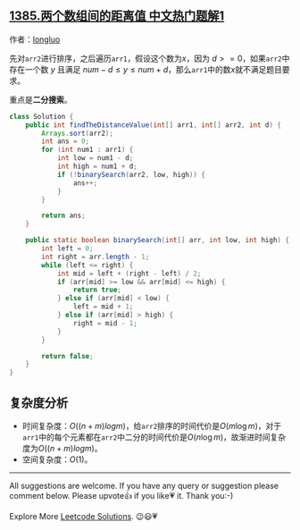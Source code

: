 ## [1385.两个数组间的距离值 中文热门题解1](https://leetcode.cn/problems/find-the-distance-value-between-two-arrays/solutions/100000/by-longluo-19pr)

作者：[longluo](https://leetcode.cn/u/longluo)

先对`arr2`进行排序，之后遍历`arr1`，假设这个数为$x$，因为 $d >= 0$，如果`arr2`中存在一个数 $y$ 且满足 $num - d \leq y \leq num + d$，那么`arr1`中的数$x$就不满足题目要求。

重点是**二分搜索**。  

```java
class Solution {
    public int findTheDistanceValue(int[] arr1, int[] arr2, int d) {
        Arrays.sort(arr2);
        int ans = 0;
        for (int num1 : arr1) {
            int low = num1 - d;
            int high = num1 + d;
            if (!binarySearch(arr2, low, high)) {
                ans++;
            }
        }

        return ans;
    }

    public static boolean binarySearch(int[] arr, int low, int high) {
        int left = 0;
        int right = arr.length - 1;
        while (left <= right) {
            int mid = left + (right - left) / 2;
            if (arr[mid] >= low && arr[mid] <= high) {
                return true;
            } else if (arr[mid] < low) {
                left = mid + 1;
            } else if (arr[mid] > high) {
                right = mid - 1;
            }
        }

        return false;
    }
}
```

## 复杂度分析

 - 时间复杂度：$O((n+m)logm)$，给`arr2`排序的时间代价是$O(m \log m)$，对于`arr1`中的每个元素都在`arr2`中二分的时间代价是$O(n \log m)$，故渐进时间复杂度为$O((n+m)logm)$。
- 空间复杂度：$O(1)$。

----------

All suggestions are welcome. 
If you have any query or suggestion please comment below.
Please upvote👍 if you like💗 it. Thank you:-)

Explore More [Leetcode Solutions](http://www.longluo.me/blog/2020/12/09/Leetcode-Solutions/). 😉😃💗

